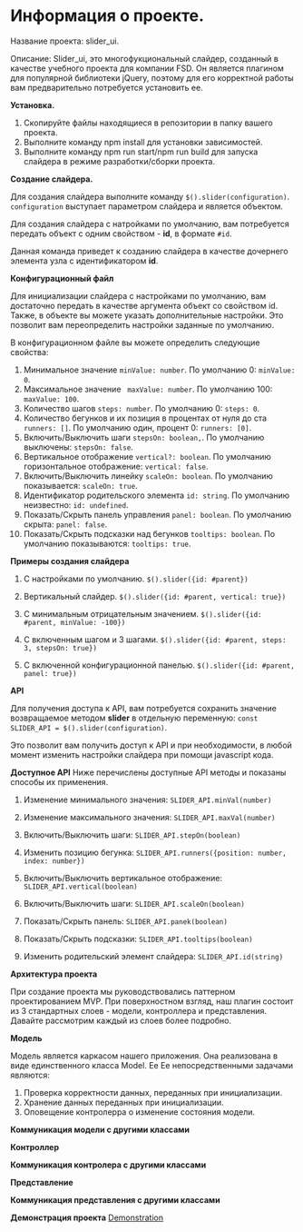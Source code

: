 # Информация о проекте.

Название проекта: slider_ui.

Описание:
Slider_ui, это многофукциональный слайдер, созданный в качестве учебного проекта для компании FSD.
Он является плагином для популярной библиотеки jQuery, поэтому для его корректной работы
вам предварительно потребуется установить ее.

**Установка.**
1. Скопируйте файлы находящиеся в репозитории в папку вашего проекта.
2. Выполните команду npm install для установки зависимостей.
3. Выполните команду npm run start/npm run build для запуска слайдера в режиме разработки/сборки проекта.

**Создание слайдера.**

Для создания слайдера выполните команду `$().slider(configuration)`.
`configuration` выступает параметром слайдера и является объектом.

Для создания слайдера с натройками по умолчанию, вам потребуется передать объект
с одним свойством - **id**, в формате `#id`.

Данная команда приведет к созданию слайдера в качестве дочернего элемента узла с идентификатором **id**.

**Конфигурационный файл**

Для инициализации слайдера с настройками по умолчанию, вам достаточно передать в качестве аргумента объект со свойством id.
Также, в объекте вы можете указать дополнительные настройки. Это позволит вам переопределить настройки заданные по умолчанию.

В конфигурационном файле вы можете определить следующие свойства:

1. Минимальное значение `minValue: number`. По умолчанию 0: `minValue: 0`.
2. Максимальное значение ` maxValue: number`. По умолчанию 100: `maxValue: 100`.
3. Количество шагов `steps: number`. По умолчанию 0: `steps: 0`.
4. Количество бегунков и их позиция в процентах от нуля до ста `runners: []`. По умолчанию один, процент 0: `runners: [0]`.
5. Включить/Выключить шаги `stepsOn: boolean,`. По умолчанию выключены: `stepsOn: false`.
6. Вертикальное отображение `vertical?: boolean`. По умолчанию горизонтальное отображение: `vertical: false`.
7. Включить/Выключить линейку `scaleOn: boolean`. По умолчанию показывается: `scaleOn: true`.
8. Идентификатор родительского элемента `id: string`. По умолчанию неизвестно: `id: undefined`.
9. Показать/Скрыть панель управления `panel: boolean`. По умолчанию скрыта: `panel: false`.
10. Показать/Скрыть подсказки над бегунков `tooltips: boolean`. По умолчанию показываются: `tooltips: true`.

**Примеры создания слайдера**

1. С настройками по умолчанию.
`$().slider({id: #parent})`

2. Вертикальный слайдер.
`$().slider({id: #parent, vertical: true})`

3. С минимальным отрицательным значением.
`$().slider({id: #parent, minValue: -100})`

4. С включенным шагом и 3 шагами.
`$().slider({id: #parent, steps: 3, stepsOn: true})`

5. C включенной конфигурационной панелью.
`$().slider({id: #parent, panel: true})`

**API**

Для получения доступа к API, вам потребуется сохранить значение возвращаемое методом **slider** в отдельную переменную:
`const SLIDER_API = $().slider(configuration)`.

Это позволит вам получить доступ к API и при необходимости, в любой момент изменить настройки слайдера при помощи javascript кода.

**Доступное API**
Ниже перечислены доступные API методы и показаны способы их применения.

1. Изменение минимального значения:
`SLIDER_API.minVal(number)`

2. Изменение максимального значения:
`SLIDER_API.maxVal(number)`

3. Включить/Выключить шаги:
`SLIDER_API.stepOn(boolean)`

4. Изменить позицию бегунка:
`SLIDER_API.runners({position: number, index: number})`

5. Включить/Выключить вертикальное отображение:
`SLIDER_API.vertical(boolean)`

6. Включить/Выключить шаги:
`SLIDER_API.scaleOn(boolean)`

7. Показать/Скрыть панель:
`SLIDER_API.panek(boolean)`

8. Показать/Скрыть подсказки:
`SLIDER_API.tooltips(boolean)`

9. Изменить родительский элемент слайдера:
`SLIDER_API.id(string)`

**Архитектура проекта**

При создание проекта мы руководствовались паттерном проектированием MVP. При поверхностном взгляд,
наш плагин состоит из 3 стандартных слоев - модели, контроллера и представления. Давайте рассмотрим каждый из слоев более подробно.

**Модель**

Модель является каркасом нашего приложения. Она реализована в виде единственного класса Model.
Ее 
Ее непосредственными задачами являются:
1. Проверка корректности данных, переданных при инициализации.
2. Хранение данных переданных при инициализации.
3. Оповещение контролерра о изменение состояния модели.

**Коммуникация модели с другими классами**

**Контроллер**

**Коммуникация контролера с другими классами**

**Представление**

**Коммуникация представления с другими классами**



**Демонстрация проекта**
[Demonstration](https://ivanushkapr.github.io/slider/index.html)
